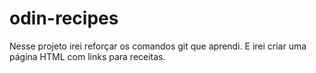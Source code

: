 # odin-recipes

Nesse projeto irei reforçar os comandos git que aprendi.
E irei criar uma página HTML com links para receitas.